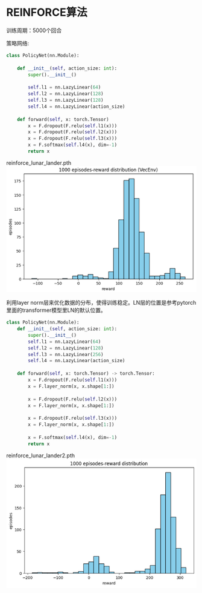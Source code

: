# REINFORCE算法
训练周期：5000个回合

策略网络:

```python
class PolicyNet(nn.Module):

    def __init__(self, action_size: int):
        super().__init__()

        self.l1 = nn.LazyLinear(64)
        self.l2 = nn.LazyLinear(128)
        self.l3 = nn.LazyLinear(128)
        self.l4 = nn.LazyLinear(action_size)

    def forward(self, x: torch.Tensor) 
        x = F.dropout(F.relu(self.l1(x)))
        x = F.dropout(F.relu(self.l2(x)))
        x = F.dropout(F.relu(self.l3(x)))
        x = F.softmax(self.l4(x), dim=-1)
        return x
```
reinforce_lunar_lander.pth
![alt text](image.png)

利用layer norm层来优化数据的分布，使得训练稳定。LN层的位置是参考pytorch里面的transformer模型里LN的默认位置。
```python
class PolicyNet(nn.Module):
    def __init__(self, action_size: int):
        super().__init__()
        self.l1 = nn.LazyLinear(64)
        self.l2 = nn.LazyLinear(128)
        self.l3 = nn.LazyLinear(256)
        self.l4 = nn.LazyLinear(action_size)

    def forward(self, x: torch.Tensor) -> torch.Tensor:
        x = F.dropout(F.relu(self.l1(x)))
        x = F.layer_norm(x, x.shape[1:])

        x = F.dropout(F.relu(self.l2(x)))
        x = F.layer_norm(x, x.shape[1:])
        
        x = F.dropout(F.relu(self.l3(x)))
        x = F.layer_norm(x, x.shape[1:])

        x = F.softmax(self.l4(x), dim=-1)
        return x
```

reinforce_lunar_lander2.pth
![alt text](image-1.png)
